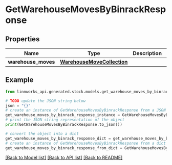 # GetWarehouseMovesByBinrackResponse


## Properties

Name | Type | Description | Notes
------------ | ------------- | ------------- | -------------
**warehouse_moves** | [**WarehouseMoveCollection**](WarehouseMoveCollection.md) |  | [optional] 

## Example

```python
from linnworks_api.generated.stock.models.get_warehouse_moves_by_binrack_response import GetWarehouseMovesByBinrackResponse

# TODO update the JSON string below
json = "{}"
# create an instance of GetWarehouseMovesByBinrackResponse from a JSON string
get_warehouse_moves_by_binrack_response_instance = GetWarehouseMovesByBinrackResponse.from_json(json)
# print the JSON string representation of the object
print(GetWarehouseMovesByBinrackResponse.to_json())

# convert the object into a dict
get_warehouse_moves_by_binrack_response_dict = get_warehouse_moves_by_binrack_response_instance.to_dict()
# create an instance of GetWarehouseMovesByBinrackResponse from a dict
get_warehouse_moves_by_binrack_response_from_dict = GetWarehouseMovesByBinrackResponse.from_dict(get_warehouse_moves_by_binrack_response_dict)
```
[[Back to Model list]](../README.md#documentation-for-models) [[Back to API list]](../README.md#documentation-for-api-endpoints) [[Back to README]](../README.md)


